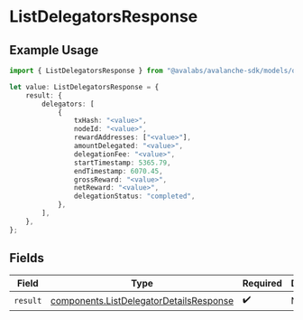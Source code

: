 # ListDelegatorsResponse

## Example Usage

```typescript
import { ListDelegatorsResponse } from "@avalabs/avalanche-sdk/models/operations";

let value: ListDelegatorsResponse = {
    result: {
        delegators: [
            {
                txHash: "<value>",
                nodeId: "<value>",
                rewardAddresses: ["<value>"],
                amountDelegated: "<value>",
                delegationFee: "<value>",
                startTimestamp: 5365.79,
                endTimestamp: 6070.45,
                grossReward: "<value>",
                netReward: "<value>",
                delegationStatus: "completed",
            },
        ],
    },
};
```

## Fields

| Field                                                                                              | Type                                                                                               | Required                                                                                           | Description                                                                                        |
| -------------------------------------------------------------------------------------------------- | -------------------------------------------------------------------------------------------------- | -------------------------------------------------------------------------------------------------- | -------------------------------------------------------------------------------------------------- |
| `result`                                                                                           | [components.ListDelegatorDetailsResponse](../../models/components/listdelegatordetailsresponse.md) | :heavy_check_mark:                                                                                 | N/A                                                                                                |